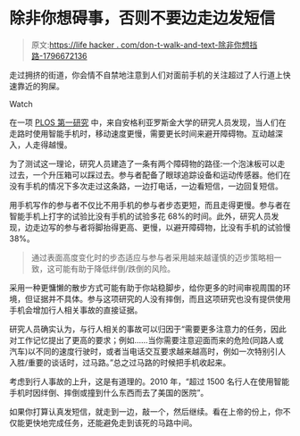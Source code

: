 # 除非你想碍事，否则不要边走边发短信

> 原文:[https://life hacker . com/don-t-walk-and-text-除非你想挡路-1796672136](https://lifehacker.com/don-t-walk-and-text-unless-you-want-to-be-in-the-way-1796672136)

走过拥挤的街道，你会情不自禁地注意到人们对面前手机的关注超过了人行道上快速靠近的狗屎。

Watch

在一项 [PLOS 第一研究](http://journals.plos.org/plosone/article?id=10.1371/journal.pone.0179802) 中，来自安格利亚罗斯金大学的研究人员发现，当人们在走路时使用智能手机时，移动速度更慢，需要更长时间来避开障碍物。互动越深入，人走得越慢。

为了测试这一理论，研究人员建造了一条有两个障碍物的路径:一个泡沫板可以走过去，一个升压箱可以踩过去。参与者配备了眼球追踪设备和运动传感器。他们在没有手机的情况下多次走过这条路，一边打电话，一边看短信，一边回复短信。

用手机写作的参与者不仅比不用手机的参与者步态更短，而且走得更慢。参与者在智能手机上打字的试验比没有手机的试验多花 68%的时间。此外，研究人员发现，边走边写的参与者将脚抬得更高、更慢，以避开障碍物，比没有手机的试验慢 38%。

> 通过表面高度变化时的步态适应与参与者采用越来越谨慎的迈步策略相一致，这可能有助于降低绊倒/跌倒的风险。

采用一种更慵懒的散步方式可能有助于你站稳脚步，给你更多的时间审视周围的环境，但证据并不具体。参与这项研究的人没有摔倒，而且这项研究也没有提供使用手机会增加行人相关事故的直接证据。

研究人员确实认为，与行人相关的事故可以归因于“需要更多注意力的任务，因此对工作记忆提出了更高的要求；例如……当你需要注意迎面而来的危险(同路人或汽车)以不同的速度行驶时，或者当电话交互要求越来越高时，例如一次特别引人入胜/重要的谈话时，过马路。”总之过马路的时候把手机收起来。

考虑到行人事故的上升，这是有道理的。2010 年，“超过 1500 名行人在使用智能手机时因绊倒、摔倒或撞到什么东西而去了美国的医院”。

如果你打算认真发短信，就走到一边，敲一个，然后继续。看在上帝的份上，你不仅能更快地完成任务，还能避免走到该死的马路中间。